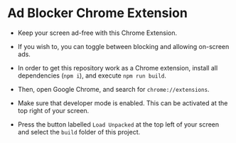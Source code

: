 # Ad Blocker Chrome Extension

-   Keep your screen ad-free with this Chrome Extension.

-   If you wish to, you can toggle between blocking and allowing on-screen ads.

-   In order to get this repository work as a Chrome extension, install all dependencies (`npm i`), and execute `npm run build`.

-   Then, open Google Chrome, and search for `chrome://extensions`.

-   Make sure that developer mode is enabled. This can be activated at the top right of your screen.

-   Press the button labelled `Load Unpacked` at the top left of your screen and select the `build` folder of this project.
